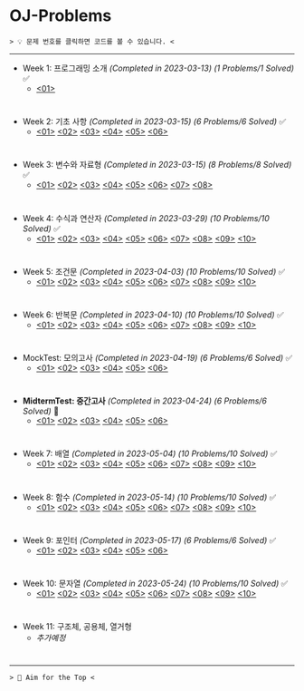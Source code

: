 ﻿# OJ-Problems

```
> 💡 문제 번호를 클릭하면 코드를 볼 수 있습니다. <
```
---
+ Week 1: 프로그래밍 소개 *(Completed in 2023-03-13)* *(1 Problems/1 Solved)* ✅
	+ [<01>](https://github.com/ParrotMan0128/OJ-Problems/blob/337b5cde5d01a76e2962212438f4cd7cca818983/Week1/HelloWorld.c)
#
+ Week 2: 기초 사항 *(Completed in 2023-03-15)* *(6 Problems/6 Solved)* ✅
	+ [<01>](https://github.com/ParrotMan0128/OJ-Problems/blob/337b5cde5d01a76e2962212438f4cd7cca818983/Week2/Week2_1.c)
	[<02>](https://github.com/ParrotMan0128/OJ-Problems/blob/337b5cde5d01a76e2962212438f4cd7cca818983/Week2/Week2_2.c)
	[<03>](https://github.com/ParrotMan0128/OJ-Problems/blob/337b5cde5d01a76e2962212438f4cd7cca818983/Week2/Week2_3.c)
	[<04>](https://github.com/ParrotMan0128/OJ-Problems/blob/337b5cde5d01a76e2962212438f4cd7cca818983/Week2/Week2_4.c)
	[<05>](https://github.com/ParrotMan0128/OJ-Problems/blob/337b5cde5d01a76e2962212438f4cd7cca818983/Week2/Week2_5.c)
	[<06>](https://github.com/ParrotMan0128/OJ-Problems/blob/337b5cde5d01a76e2962212438f4cd7cca818983/Week2/Week2_6.c)
#
+ Week 3: 변수와 자료형 *(Completed in 2023-03-15)* *(8 Problems/8 Solved)* ✅
	+ [<01>](https://github.com/ParrotMan0128/OJ-Problems/blob/337b5cde5d01a76e2962212438f4cd7cca818983/Week3/Week3_1.c)
	[<02>](https://github.com/ParrotMan0128/OJ-Problems/blob/337b5cde5d01a76e2962212438f4cd7cca818983/Week3/Week3_2.c)
	[<03>](https://github.com/ParrotMan0128/OJ-Problems/blob/337b5cde5d01a76e2962212438f4cd7cca818983/Week3/Week3_3.c)
	[<04>](https://github.com/ParrotMan0128/OJ-Problems/blob/337b5cde5d01a76e2962212438f4cd7cca818983/Week3/Week3_4.c)
	[<05>](https://github.com/ParrotMan0128/OJ-Problems/blob/337b5cde5d01a76e2962212438f4cd7cca818983/Week3/Week3_5.c)
	[<06>](https://github.com/ParrotMan0128/OJ-Problems/blob/337b5cde5d01a76e2962212438f4cd7cca818983/Week3/Week3_6.c)
	[<07>](https://github.com/ParrotMan0128/OJ-Problems/blob/337b5cde5d01a76e2962212438f4cd7cca818983/Week3/Week3_7.c)
	[<08>](https://github.com/ParrotMan0128/OJ-Problems/blob/337b5cde5d01a76e2962212438f4cd7cca818983/Week3/Week3_8.c)
#
+ Week 4: 수식과 연산자 *(Completed in 2023-03-29)* *(10 Problems/10 Solved)* ✅
	+ [<01>](https://github.com/ParrotMan0128/OJ-Problems/blob/337b5cde5d01a76e2962212438f4cd7cca818983/Week4/Week4_1.c)
	[<02>](https://github.com/ParrotMan0128/OJ-Problems/blob/337b5cde5d01a76e2962212438f4cd7cca818983/Week4/Week4_2.c)
	[<03>](https://github.com/ParrotMan0128/OJ-Problems/blob/337b5cde5d01a76e2962212438f4cd7cca818983/Week4/Week4_3.c)
	[<04>](https://github.com/ParrotMan0128/OJ-Problems/blob/337b5cde5d01a76e2962212438f4cd7cca818983/Week4/Week4_4.c)
	[<05>](https://github.com/ParrotMan0128/OJ-Problems/blob/337b5cde5d01a76e2962212438f4cd7cca818983/Week4/Week4_5.c)
	[<06>](https://github.com/ParrotMan0128/OJ-Problems/blob/337b5cde5d01a76e2962212438f4cd7cca818983/Week4/Week4_6.c)
	[<07>](https://github.com/ParrotMan0128/OJ-Problems/blob/337b5cde5d01a76e2962212438f4cd7cca818983/Week4/Week4_7.c)
	[<08>](https://github.com/ParrotMan0128/OJ-Problems/blob/337b5cde5d01a76e2962212438f4cd7cca818983/Week4/Week4_8.c)
	[<09>](https://github.com/ParrotMan0128/OJ-Problems/blob/337b5cde5d01a76e2962212438f4cd7cca818983/Week4/Week4_9.c)
	[<10>](https://github.com/ParrotMan0128/OJ-Problems/blob/337b5cde5d01a76e2962212438f4cd7cca818983/Week4/Week4_10.c)
#
+ Week 5: 조건문 *(Completed in 2023-04-03)* *(10 Problems/10 Solved)* ✅
	+ [<01>](https://github.com/ParrotMan0128/OJ-Problems/blob/337b5cde5d01a76e2962212438f4cd7cca818983/Week5/Week5_1.c)
	[<02>](https://github.com/ParrotMan0128/OJ-Problems/blob/337b5cde5d01a76e2962212438f4cd7cca818983/Week5/Week5_2.c)
	[<03>](https://github.com/ParrotMan0128/OJ-Problems/blob/337b5cde5d01a76e2962212438f4cd7cca818983/Week5/Week5_3.c)
	[<04>](https://github.com/ParrotMan0128/OJ-Problems/blob/337b5cde5d01a76e2962212438f4cd7cca818983/Week5/Week5_4.c)
	[<05>](https://github.com/ParrotMan0128/OJ-Problems/blob/337b5cde5d01a76e2962212438f4cd7cca818983/Week5/Week5_5.c)
	[<06>](https://github.com/ParrotMan0128/OJ-Problems/blob/337b5cde5d01a76e2962212438f4cd7cca818983/Week5/Week5_6.c)
	[<07>](https://github.com/ParrotMan0128/OJ-Problems/blob/337b5cde5d01a76e2962212438f4cd7cca818983/Week5/Week5_7.c)
	[<08>](https://github.com/ParrotMan0128/OJ-Problems/blob/337b5cde5d01a76e2962212438f4cd7cca818983/Week5/Week5_8.c)
	[<09>](https://github.com/ParrotMan0128/OJ-Problems/blob/337b5cde5d01a76e2962212438f4cd7cca818983/Week5/Week5_9.c)
	[<10>](https://github.com/ParrotMan0128/OJ-Problems/blob/337b5cde5d01a76e2962212438f4cd7cca818983/Week5/Week5_10.c) 
# 
+ Week 6: 반복문 *(Completed in 2023-04-10)* *(10 Problems/10 Solved)* ✅
	+ [<01>](https://github.com/ParrotMan0128/OJ-Problems/blob/337b5cde5d01a76e2962212438f4cd7cca818983/Week6/Week6_1.c)
	[<02>](https://github.com/ParrotMan0128/OJ-Problems/blob/337b5cde5d01a76e2962212438f4cd7cca818983/Week6/Week6_2.c)
	[<03>](https://github.com/ParrotMan0128/OJ-Problems/blob/337b5cde5d01a76e2962212438f4cd7cca818983/Week6/Week6_3.c)
	[<04>](https://github.com/ParrotMan0128/OJ-Problems/blob/337b5cde5d01a76e2962212438f4cd7cca818983/Week6/Week6_4.c)
	[<05>](https://github.com/ParrotMan0128/OJ-Problems/blob/337b5cde5d01a76e2962212438f4cd7cca818983/Week6/Week6_5.c)
	[<06>](https://github.com/ParrotMan0128/OJ-Problems/blob/337b5cde5d01a76e2962212438f4cd7cca818983/Week6/Week6_6.c)
	[<07>](https://github.com/ParrotMan0128/OJ-Problems/blob/337b5cde5d01a76e2962212438f4cd7cca818983/Week6/Week6_7.c)
	[<08>](https://github.com/ParrotMan0128/OJ-Problems/blob/337b5cde5d01a76e2962212438f4cd7cca818983/Week6/Week6_8.c)
	[<09>](https://github.com/ParrotMan0128/OJ-Problems/blob/337b5cde5d01a76e2962212438f4cd7cca818983/Week6/Week6_9.c)
	[<10>](https://github.com/ParrotMan0128/OJ-Problems/blob/337b5cde5d01a76e2962212438f4cd7cca818983/Week6/Week6_10.c)  
#
+ MockTest: 모의고사 *(Completed in 2023-04-19)* *(6 Problems/6 Solved)* ✅
	+ [<01>](https://github.com/ParrotMan0128/OJ-Problems/blob/337b5cde5d01a76e2962212438f4cd7cca818983/MockTest/Problem1.c)
	[<02>](https://github.com/ParrotMan0128/OJ-Problems/blob/337b5cde5d01a76e2962212438f4cd7cca818983/MockTest/Problem2.c)
	[<03>](https://github.com/ParrotMan0128/OJ-Problems/blob/337b5cde5d01a76e2962212438f4cd7cca818983/MockTest/Problem3.c)
	[<04>](https://github.com/ParrotMan0128/OJ-Problems/blob/337b5cde5d01a76e2962212438f4cd7cca818983/MockTest/Problem4.c)
	[<05>](https://github.com/ParrotMan0128/OJ-Problems/blob/337b5cde5d01a76e2962212438f4cd7cca818983/MockTest/Problem5.c)
	[<06>](https://github.com/ParrotMan0128/OJ-Problems/blob/337b5cde5d01a76e2962212438f4cd7cca818983/MockTest/Problem6.c)
#  
+ **MidtermTest: 중간고사** *(Completed in 2023-04-24)* *(6 Problems/6 Solved)* 💯
	+ [<01>](https://github.com/ParrotMan0128/OJ-Problems/blob/337b5cde5d01a76e2962212438f4cd7cca818983/MidtermTest/Problem1.c)
	[<02>](https://github.com/ParrotMan0128/OJ-Problems/blob/337b5cde5d01a76e2962212438f4cd7cca818983/MidtermTest/Problem2.c)
	[<03>](https://github.com/ParrotMan0128/OJ-Problems/blob/337b5cde5d01a76e2962212438f4cd7cca818983/MidtermTest/Problem3.c)
	[<04>](https://github.com/ParrotMan0128/OJ-Problems/blob/337b5cde5d01a76e2962212438f4cd7cca818983/MidtermTest/Problem4.c)
	[<05>](https://github.com/ParrotMan0128/OJ-Problems/blob/337b5cde5d01a76e2962212438f4cd7cca818983/MidtermTest/Problem5.c)
	[<06>](https://github.com/ParrotMan0128/OJ-Problems/blob/337b5cde5d01a76e2962212438f4cd7cca818983/MidtermTest/Problem6.c)  
#
+ Week 7: 배열 *(Completed in 2023-05-04)* *(10 Problems/10 Solved)* ✅
	+ [<01>](https://github.com/ParrotMan0128/OJ-Problems/blob/337b5cde5d01a76e2962212438f4cd7cca818983/Week7/Week7_1.c)
	[<02>](https://github.com/ParrotMan0128/OJ-Problems/blob/337b5cde5d01a76e2962212438f4cd7cca818983/Week7/Week7_2.c)
	[<03>](https://github.com/ParrotMan0128/OJ-Problems/blob/337b5cde5d01a76e2962212438f4cd7cca818983/Week7/Week7_3.c)
	[<04>](https://github.com/ParrotMan0128/OJ-Problems/blob/337b5cde5d01a76e2962212438f4cd7cca818983/Week7/Week7_4.c)
	[<05>](https://github.com/ParrotMan0128/OJ-Problems/blob/337b5cde5d01a76e2962212438f4cd7cca818983/Week7/Week7_5.c)
	[<06>](https://github.com/ParrotMan0128/OJ-Problems/blob/337b5cde5d01a76e2962212438f4cd7cca818983/Week7/Week7_6.c)
	[<07>](https://github.com/ParrotMan0128/OJ-Problems/blob/337b5cde5d01a76e2962212438f4cd7cca818983/Week7/Week7_7.c)
	[<08>](https://github.com/ParrotMan0128/OJ-Problems/blob/337b5cde5d01a76e2962212438f4cd7cca818983/Week7/Week7_8.c)
	[<09>](https://github.com/ParrotMan0128/OJ-Problems/blob/337b5cde5d01a76e2962212438f4cd7cca818983/Week7/Week7_9.c)
	[<10>](https://github.com/ParrotMan0128/OJ-Problems/blob/337b5cde5d01a76e2962212438f4cd7cca818983/Week7/Week7_10.c) 
# 
+ Week 8: 함수 *(Completed in 2023-05-14)* *(10 Problems/10 Solved)* ✅
	+ [<01>](https://github.com/ParrotMan0128/OJ-Problems/blob/337b5cde5d01a76e2962212438f4cd7cca818983/Week8/Week8_1.c)
	[<02>](https://github.com/ParrotMan0128/OJ-Problems/blob/337b5cde5d01a76e2962212438f4cd7cca818983/Week8/Week8_2.c)
	[<03>](https://github.com/ParrotMan0128/OJ-Problems/blob/337b5cde5d01a76e2962212438f4cd7cca818983/Week8/Week8_3.c)
	[<04>](https://github.com/ParrotMan0128/OJ-Problems/blob/337b5cde5d01a76e2962212438f4cd7cca818983/Week8/Week8_4.c)
	[<05>](https://github.com/ParrotMan0128/OJ-Problems/blob/337b5cde5d01a76e2962212438f4cd7cca818983/Week8/Week8_5.c)
	[<06>](https://github.com/ParrotMan0128/OJ-Problems/blob/337b5cde5d01a76e2962212438f4cd7cca818983/Week8/Week8_6.c)
	[<07>](https://github.com/ParrotMan0128/OJ-Problems/blob/337b5cde5d01a76e2962212438f4cd7cca818983/Week8/Week8_7.c)
	[<08>](https://github.com/ParrotMan0128/OJ-Problems/blob/337b5cde5d01a76e2962212438f4cd7cca818983/Week8/Week8_8.c)
	[<09>](https://github.com/ParrotMan0128/OJ-Problems/blob/337b5cde5d01a76e2962212438f4cd7cca818983/Week8/Week8_9.c)
	[<10>](https://github.com/ParrotMan0128/OJ-Problems/blob/337b5cde5d01a76e2962212438f4cd7cca818983/Week8/Week8_10.c)
#  
+ Week 9: 포인터 *(Completed in 2023-05-17)* *(6 Problems/6 Solved)* ✅
	+ [<01>](https://github.com/ParrotMan0128/OJ-Problems/blob/337b5cde5d01a76e2962212438f4cd7cca818983/Week9/Week9_1.c)
	[<02>](https://github.com/ParrotMan0128/OJ-Problems/blob/337b5cde5d01a76e2962212438f4cd7cca818983/Week9/Week9_2.c)
	[<03>](https://github.com/ParrotMan0128/OJ-Problems/blob/337b5cde5d01a76e2962212438f4cd7cca818983/Week9/Week9_3.c)
	[<04>](https://github.com/ParrotMan0128/OJ-Problems/blob/337b5cde5d01a76e2962212438f4cd7cca818983/Week9/Week9_4.c)
	[<05>](https://github.com/ParrotMan0128/OJ-Problems/blob/337b5cde5d01a76e2962212438f4cd7cca818983/Week9/Week9_5.c)
	[<06>](https://github.com/ParrotMan0128/OJ-Problems/blob/337b5cde5d01a76e2962212438f4cd7cca818983/Week9/Week9_6.c)
# 
+ Week 10: 문자열 *(Completed in 2023-05-24)* *(10 Problems/10 Solved)* ✅
	+ [<01>](https://github.com/ParrotMan0128/OJ-Problems/blob/337b5cde5d01a76e2962212438f4cd7cca818983/Week10/Week10_1.c)
	[<02>](https://github.com/ParrotMan0128/OJ-Problems/blob/337b5cde5d01a76e2962212438f4cd7cca818983/Week10/Week10_2.c)
	[<03>](https://github.com/ParrotMan0128/OJ-Problems/blob/337b5cde5d01a76e2962212438f4cd7cca818983/Week10/Week10_3.c)
	[<04>](https://github.com/ParrotMan0128/OJ-Problems/blob/337b5cde5d01a76e2962212438f4cd7cca818983/Week10/Week10_4.c)
	[<05>](https://github.com/ParrotMan0128/OJ-Problems/blob/337b5cde5d01a76e2962212438f4cd7cca818983/Week10/Week10_5.c)
	[<06>](https://github.com/ParrotMan0128/OJ-Problems/blob/337b5cde5d01a76e2962212438f4cd7cca818983/Week10/Week10_6.c)
	[<07>](https://github.com/ParrotMan0128/OJ-Problems/blob/337b5cde5d01a76e2962212438f4cd7cca818983/Week10/Week10_7.c)
	[<08>](https://github.com/ParrotMan0128/OJ-Problems/blob/337b5cde5d01a76e2962212438f4cd7cca818983/Week10/Week10_8.c)
	[<09>](https://github.com/ParrotMan0128/OJ-Problems/blob/337b5cde5d01a76e2962212438f4cd7cca818983/Week10/Week10_9.c)
	[<10>](https://github.com/ParrotMan0128/OJ-Problems/blob/337b5cde5d01a76e2962212438f4cd7cca818983/Week10/Week10_10.c)
#
+ Week 11: 구조체, 공용체, 열거형
	+ *추가예정*  
#
---
```
> 💯 Aim for the Top <
```
